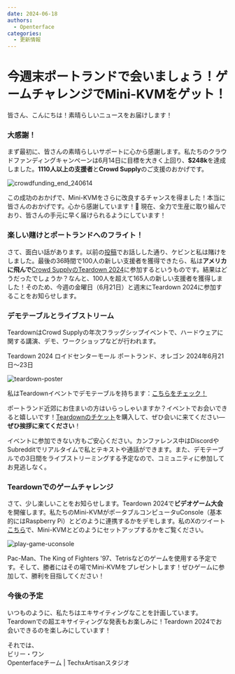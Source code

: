 ```yaml
---
date: 2024-06-18
authors:
  - Openterface
categories:
  - 更新情報
---
```


# 今週末ポートランドで会いましょう！ゲームチャレンジでMini-KVMをゲット！

皆さん、こんにちは！素晴らしいニュースをお届けします！

### 大感謝！
まず最初に、皆さんの素晴らしいサポートに心から感謝します。私たちのクラウドファンディングキャンペーンは6月14日に目標を大きく上回り、**$248k**を達成しました。**1110人以上の支援者**と**Crowd Supply**のご支援のおかげです。

![crowdfunding_end_240614](https://www.crowdsupply.com/img/b812/9768a2ad-1b78-45dd-966c-942c170fb812/crowdfunding-end-240614_jpg_md-xl.jpg)

この成功のおかげで、Mini-KVMをさらに改良するチャンスを得ました！本当に皆さんのおかげです。心から感謝しています！🧡 現在、全力で生産に取り組んでおり、皆さんの手元に早く届けられるようにしています！

### 楽しい賭けとポートランドへのフライト！
さて、面白い話があります。以前の[投稿](https://www.crowdsupply.com/techxartisan/openterface-mini-kvm/updates/last-hours-to-back-and-mini-kvms-at-tech-frontlines)でお話しした通り、ケビンと私は賭けをしました。最後の36時間で100人の新しい支援者を獲得できたら、私は**アメリカに飛んで**[Crowd SupplyのTeardown 2024](https://www.crowdsupply.com/teardown/portland-2024)に参加するというものです。結果はどうだったでしょうか？なんと、100人を超えて165人の新しい支援者を獲得しました！そのため、今週の金曜日（6月21日）と週末にTeardown 2024に参加することをお知らせします。

### デモテーブルとライブストリーム
TeardownはCrowd Supplyの年次フラッグシップイベントで、ハードウェアに関する講演、デモ、ワークショップなどが行われます。

Teardown 2024 ロイドセンターモール ポートランド、オレゴン 2024年6月21日～23日

![teardown-poster](https://www.crowdsupply.com/img/25ea/1d486985-1024-45ca-8b7d-0bdc388e25ea/twitter-1600-1900-td2024-wires_jpg_md-xl.jpg)

私はTeardownイベントでデモテーブルを持ちます：[こちらをチェック！](https://www.crowdsupply.com/teardown/portland-2024/demo/openterface-mini-kvm-turn-your-laptop-as-a-kvm-console)

ポートランド近郊にお住まいの方はいらっしゃいますか？イベントでお会いできると嬉しいです！[Teardownのチケット](https://www.crowdsupply.com/teardown/portland-2024)を購入して、ぜひ会いに来てください—**ぜひ挨拶に来てください**！

イベントに参加できない方もご安心ください。カンファレンス中はDiscordやSubredditでリアルタイムで私とテキストや通話ができます。また、デモテーブルでの3日間をライブストリーミングする予定なので、コミュニティに参加してお見逃しなく。

### Teardownでのゲームチャレンジ
さて、少し楽しいことをお知らせします。Teardown 2024で**ビデオゲーム大会**を開催します。私たちのMini-KVMがポータブルコンピュータuConsole（基本的にはRaspberry Pi）とどのように連携するかをデモします。私のXのツイート[こちら](https://x.com/TechxArtisan/status/1802675690015424962)で、Mini-KVMとどのようにセットアップするかをご覧ください。

![play-game-uconsole](https://www.crowdsupply.com/img/c4d2/d5fe66f3-4f3e-4398-bd11-494ae317c4d2/play-game-uconsole_png_md-xl.jpg)

Pac-Man、The King of Fighters '97、Tetrisなどのゲームを使用する予定です。そして、勝者にはその場でMini-KVMをプレゼントします！ぜひゲームに参加して、勝利を目指してください！

### 今後の予定
いつものように、私たちはエキサイティングなことを計画しています。Teardownでの超エキサイティングな発表もお楽しみに！Teardown 2024でお会いできるのを楽しみにしています！

それでは、  
ビリー・ワン  
Openterfaceチーム | TechxArtisanスタジオ